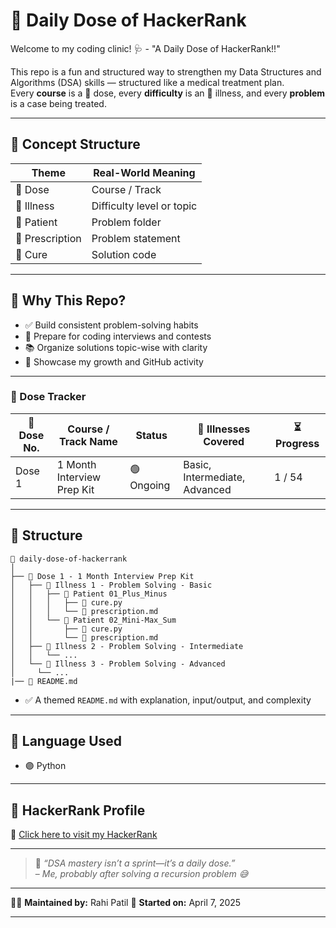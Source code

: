 # 💊 Daily Dose of HackerRank

Welcome to my coding clinic! 🩺 - "A Daily Dose of HackerRank!!"

This repo is a fun and structured way to strengthen my Data Structures and Algorithms (DSA) skills — structured like a medical treatment plan.  
Every **course** is a 💊 dose, every **difficulty** is an 🦠 illness, and every **problem** is a case being treated.

---

## 🧪 Concept Structure

| Theme            | Real-World Meaning         |
|------------------|----------------------------|
| 💊 Dose          | Course / Track             |
| 🦠 Illness       | Difficulty level or topic  | 
| 👤 Patient       | Problem folder             |
| 📜 Prescription  | Problem statement          |
| 💉 Cure          | Solution code              | 

---

## 🧠 Why This Repo?

- ✅ Build consistent problem-solving habits
- 🚀 Prepare for coding interviews and contests
- 📚 Organize solutions topic-wise with clarity
- 💼 Showcase my growth and GitHub activity

---

### 💊 Dose Tracker

| 💊 Dose No. | Course / Track Name              | Status     | 🦠 Illnesses Covered           | ⏳ Progress |
|------------|----------------------------------|------------|-------------------------------|-------------|
| Dose 1     | 1 Month Interview Prep Kit       | 🟢 Ongoing | Basic, Intermediate, Advanced | 1 / 54       |


---

## 🧬 Structure

```
📁 daily-dose-of-hackerrank
│
├── 💊 Dose 1 - 1 Month Interview Prep Kit
│   ├── 🦠 Illness 1 - Problem Solving - Basic
│   │   ├── 👤 Patient 01_Plus_Minus
│   │   │   ├── 💉 cure.py
│   │   │   └── 📜 prescription.md
│   │   └── 👤 Patient 02_Mini-Max_Sum
│   │       ├── 💉 cure.py
│   │       └── 📜 prescription.md
│   ├── 🦠 Illness 2 - Problem Solving - Intermediate
│   │   └── ...
│   └── 🦠 Illness 3 - Problem Solving - Advanced
│     └── ...
|── 📘 README.md

```


- ✅ A themed `README.md` with explanation, input/output, and complexity

---

## 💬 Language Used

- 🟣 Python 

---

## 🔗 HackerRank Profile

📌 [Click here to visit my HackerRank](https://www.hackerrank.com/rahi_patil)

---

> 📍 _“DSA mastery isn’t a sprint—it’s a daily dose.”_  
> – *Me, probably after solving a recursion problem 😅*

---

👩‍💻 **Maintained by:** Rahi Patil 
📅 **Started on:** April 7, 2025  

---


